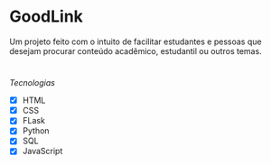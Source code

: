 # GoodLink
Um projeto feito com o intuito de facilitar estudantes e pessoas que desejam procurar conteúdo acadêmico, estudantil ou outros temas.

#
*Tecnologias* 
  - [x] HTML
  - [x] CSS
  - [x] FLask
  - [x] Python
  - [x] SQL
  - [X] JavaScript

